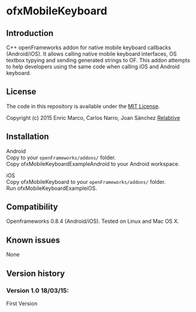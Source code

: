 ofxMobileKeyboard
=====================================

Introduction
------------
C++ openFrameworks addon for native mobile keyboard callbacks (Android/iOS). It allows calling native mobile keyboard interfaces, OS textbox typying and sending generated strings to OF. This addon attempts to help developers using the same code when calling iOS and Android keyboard.

License
-------
The code in this repository is available under the [MIT License](https://secure.wikimedia.org/wikipedia/en/wiki/Mit_license).   

Copyright (c) 2015 Enric Marco, Carlos Narro, Joan Sànchez
[Relabtive](http://www.relabtive.com) 

Installation
------------

Android  
Copy to your `openFrameworks/addons/` folder.  
Copy ofxMobileKeyboardExampleAndroid to your Android workspace.  

iOS  
Copy ofxMobileKeyboard to your `openFrameworks/addons/` folder.  
Run ofxMobileKeyboardExampleiOS.

Compatibility
------------
Openframeworks 0.8.4 (Android/iOS).
Tested on Linux and Mac OS X.

Known issues
------------
None

Version history
------------

### Version 1.0 18/03/15:
First Version


